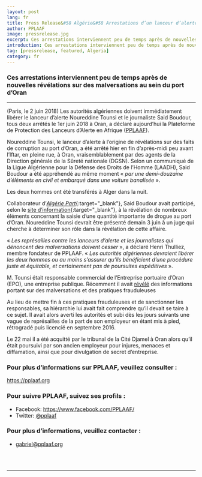 ```yaml
---
layout: post
lang: fr
title: Press Release&#58 Algérie&#58 Arrestations d’un lanceur d’alerte et d’un journaliste
author: PPLAAF
image: pressrelease.jpg
excerpt: Ces arrestations interviennent peu de temps après de nouvelles révélations sur des malversations au sein du port d’Oran
introduction: Ces arrestations interviennent peu de temps après de nouvelles révélations sur des malversations au sein du port d’Oran
tag: [pressrelease, featured, Algeria]
category: fr
---
```


<h3>Ces arrestations interviennent peu de temps après de nouvelles révélations sur des malversations au sein du port d’Oran</h3>

---

(Paris, le 2 juin 2018) Les autorités algériennes doivent immédiatement libérer le lanceur d’alerte Noureddine Tounsi et le journaliste Said Boudour, tous deux arrêtés le 1er juin 2018 à Oran, a déclaré aujourd’hui la Plateforme de Protection des Lanceurs d’Alerte en Afrique ([PPLAAF](https://pplaaf.org/fr/)). 

Noureddine Tounsi, le lanceur d’alerte à l’origine de révélations sur des faits de corruption au port d’Oran, a été arrêté hier en fin d’après-midi peu avant l’Iftar, en pleine rue, à Oran, vraisemblablement par des agents de la Direction générale de la Sûreté nationale (DGSN). 
Selon un communiqué de la Ligue Algérienne pour la Défense des Droits de l’Homme (LAADH), Said Boudour a été appréhendé au même moment « _par une demi-douzaine d’éléments en civil et embarqué dans une voiture banalisée_ ». 

Les deux hommes ont été transférés à Alger dans la nuit. 

Collaborateur d’[_Algérie Part_](https://algeriepart.com/){:target="_blank"}, Said Boudour avait participé, selon le [site d’information](https://algeriepart.com/2018/06/01/said-boudour-collaborateur-dalgerie-part-arrete-brutalement-police-a-oran/){:target="_blank"},  à la révélation de nombreux éléments concernant la saisie d’une quantité importante de drogue au port d’Oran. Noureddine Tounsi devrait être présenté demain 3 juin à un juge qui cherche à déterminer son rôle dans la révélation de cette affaire. 

« _Les représailles contre les lanceurs d’alerte et les journalistes qui dénoncent des malversations doivent cesser_ », a déclaré Henri Thulliez, membre fondateur de PPLAAF. « _Les autorités algériennes devraient libérer les deux hommes ou au moins s’assurer qu’ils bénéficient d’une procédure juste et équitable, et certainement pas de poursuites expéditives_ ». 

M. Tounsi était responsable commercial de l’Entreprise portuaire d’Oran (EPO), une entreprise publique. Récemment il avait [révélé](https://pplaaf.org/fr/2018/04/09/algerie-debut-proces-lanceur.html) des informations portant sur des malversations et des pratiques frauduleuses

Au lieu de mettre fin à ces pratiques frauduleuses et de sanctionner les responsables, sa hiérarchie lui avait fait comprendre qu’il devait se taire à ce sujet. Il avait alors averti les autorités et subi dès les jours suivants une vague de représailles de la part de son employeur en étant mis à pied, rétrogradé puis licencié en septembre 2016.

Le 22 mai il a été acquitté par le tribunal de la Cité Djamel à Oran alors qu’il était poursuivi par son ancien employeur pour injures, menaces et diffamation, ainsi que pour divulgation de secret d’entreprise.

### Pour plus d’informations sur PPLAAF, veuillez consulter :
<https://pplaaf.org>

### Pour suivre PPLAAF, suivez ses profils :
- Facebook: <https://www.facebook.com/PPLAAF/>
- Twitter: [@pplaaf](https://twitter.com/pplaaf)

### Pour plus d’informations, veuillez contacter :
- [gabriel@pplaaf.org ](mailto:gabriel@pplaaf.org ) 


<br>
<br>

----------------------